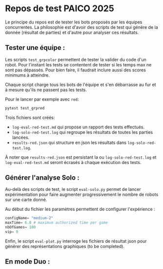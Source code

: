 # Repos de test PAICO 2025

Le principe du repos est de tester les bots proposés par les équipes concurrentes.
La philosophie est d'avoir des scripts de test qui génère de la donnée (résultat de parties) et d'autre pour analyser ces résultats.


## Tester une équipe :

Les scripts `test_grpcolor` permettent de tester la valider du code d'un robot. 
Pour l'instant les tests se contentent de tester si les temps max ne sont pas dépassés.
Pour bien faire, il faudrait inclure aussi des scores minimums à atteindre.

Chaque script charge tous les bots de l'équipe et s'en débarrasse au fur et à mesure qu'ils ne passent pas les tests.

Pour le lancer par exemple avec `red`:

```sh
pytest test_grpred
```

Trois fichiers sont créés: 

- `log-eval-red-test.md` qui propose un rapport des tests effectués.
- `log-solo-red-test.log` qui regroupe les résultats de toutes les parties lancées.
- `results-red.json` qui structure en json les résultats dans `log-solo-red-test.log`.

À noter que `results-red.json` est persistant la ou `log-solo-red-test.log` et `log-eval-red-test.md` seront écrasés à chaque exécution des tests.


## Générer l'analyse Solo :

Au-delà des scripts de test, le script `eval-solo.py` permet de lancer expérimentation pour faire augmenter progressivement le nombre de robots sur une carte donné.

Au début du fichier les paramètres permettent de configurer l'expérience :

```python
configName= "medium-2"
maxTime= 6.0 # maximum authorized time per game
nbOfGames= 100
vip= 0
```

Enfin, le script `eval-plot.py` interroge les fichiers de résultat json pour générer des représentations graphiques (to be completed).

## En mode Duo :